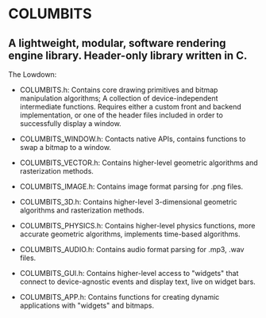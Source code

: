 # COLUMBITS

## A lightweight, modular, software rendering engine library. Header-only library written in C.


The Lowdown:

- COLUMBITS.h: Contains core drawing primitives and bitmap manipulation algorithms; A collection of device-independent intermediate functions. Requires either a custom front and backend implementation, or one of the header files included in order to successfully display a window. 

- COLUMBITS_WINDOW.h: Contacts native APIs, contains functions to swap a bitmap to a window.

- COLUMBITS_VECTOR.h: Contains higher-level geometric algorithms and rasterization methods. 

- COLUMBITS_IMAGE.h: Contains image format parsing for .png files.

- COLUMBITS_3D.h: Contains higher-level 3-dimensional geometric algorithms and rasterization methods.

- COLUMBITS_PHYSICS.h: Contains higher-level physics functions, more accurate geometric algorithms, implements time-based algorithms.

- COLUMBITS_AUDIO.h: Contains audio format parsing for .mp3, .wav files.

- COLUMBITS_GUI.h: Contains higher-level access to "widgets" that connect to device-agnostic events and display text, live on widget bars. 

- COLUMBITS_APP.h: Contains functions for creating dynamic applications with "widgets" and bitmaps. 
